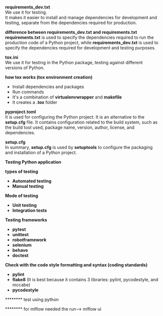 **requirements_dev.txt**  
We use it for testing.  
It makes it easier to install and manage dependencies for development and testing, separate from the dependencies required for production.  

**difference between requirements_dev.txt and requirements.txt**  
**requirements.txt** is used to specify the dependencies required to run the production code of a Python project, while **requirements_dev.txt** is used to specify the dependencies required for development and testing purposes.  

**tox.ini**  
We use it for testing in the Python package, testing against different versions of Python.  

**how tox works (tox environment creation)**  
- Install dependencies and packages  
- Run commands  
- It's a combination of **virtualenvwrapper** and **makefile**  
- It creates a **.tox** folder  

**pyproject.toml**  
It is used for configuring the Python project. It is an alternative to the **setup.cfg** file. It contains configuration related to the build system, such as the build tool used, package name, version, author, license, and dependencies.  

**setup.cfg**  
In summary, **setup.cfg** is used by **setuptools** to configure the packaging and installation of a Python project.  

**Testing Python application**  

**types of testing**  
- **Automated testing**  
- **Manual testing**  

**Mode of testing**  
- **Unit testing**  
- **Integration tests**  

**Testing frameworks**  
- **pytest**  
- **unittest**  
- **robotframework**  
- **selenium**  
- **behave**  
- **doctest**  

**Check with the code style formatting and syntax (coding standards)**  
- **pylint**  
- **flake8** (It is best because it contains 3 libraries: pylint, pycodestyle, and mccabe)  
- **pycodestyle**









********  test using python <copy relative path >

********  for mlflow needed the run-->   mlflow ui
